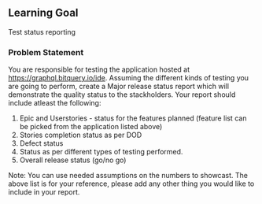 ## Learning Goal
Test status reporting

### Problem Statement
You are responsible for testing the application hosted at https://graphql.bitquery.io/ide. Assuming the different kinds of testing you are going to perform, create a Major release status report which will demonstrate the quality status to the stackholders. Your report should include atleast the following:
1) Epic and Userstories - status for the features planned (feature list can be picked from the application listed above)
2) Stories completion status as per DOD
3) Defect status
4) Status as per different types of testing performed.
5) Overall release status (go/no go)

Note: You can use needed assumptions on the numbers to showcast. The above list is for your reference, please add any other thing you would like to include in your report.
